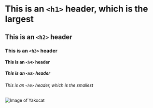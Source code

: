 # This is an `<h1>` header, which is the largest
## This is an `<h2>` header
### This is an `<h3>` header  
#### This is an `<h4>` header
##### This is an `<h5>` header
###### This is an `<h6>` header, which is the smallest
![Image of Yakocat ](https://octodex.github.com/images/yaktocat.png)
